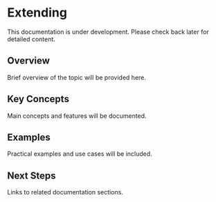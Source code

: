# Extending

This documentation is under development. Please check back later for detailed content.

## Overview

Brief overview of the topic will be provided here.

## Key Concepts

Main concepts and features will be documented.

## Examples

Practical examples and use cases will be included.

## Next Steps

Links to related documentation sections.
